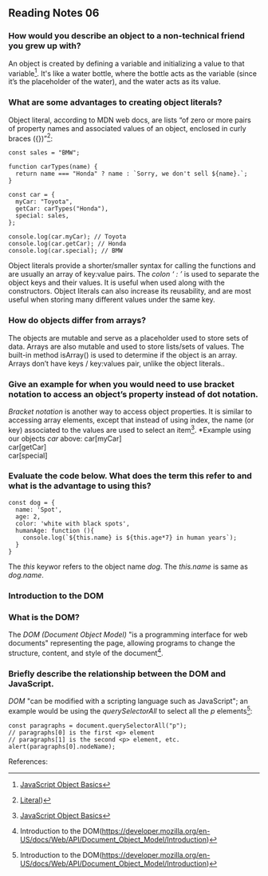 ## Reading Notes 06

### How would you describe an object to a non-technical friend you grew up with?

An object is created by defining a variable and initializing a value to that variable[^1]. It's like a water bottle, where the bottle acts as the variable (since it’s the placeholder of the water), and the water acts as its value.

### What are some advantages to creating object literals?
Object literal, according to MDN web docs, are lists “of zero or more pairs of property names and associated values of an object, enclosed in curly braces ({})”[^2]:
```
const sales = "BMW";

function carTypes(name) {
  return name === "Honda" ? name : `Sorry, we don't sell ${name}.`;
}

const car = {
  myCar: "Toyota",
  getCar: carTypes("Honda"),
  special: sales,
};

console.log(car.myCar); // Toyota
console.log(car.getCar); // Honda
console.log(car.special); // BMW
```
Object literals provide a shorter/smaller syntax for calling the functions and are usually an array of key:value pairs. The *colon ‘ : ’* is used to separate the object keys and their values. It is useful when used along with the constructors. Object literals can also increase its reusability, and are most useful when storing many different values under the same key.

### How do objects differ from arrays?
The objects are mutable and serve as a placeholder used to store sets of data. Arrays are also mutable and used to store lists/sets of values. The built-in method isArray() is used to determine if the object is an array. Arrays don’t have keys / key:values pair, unlike the object literals..

### Give an example for when you would need to use bracket notation to access an object’s property instead of dot notation.
*Bracket notation* is another way to access object properties. It is similar to accessing array elements, except that instead of using index, the name (or key) associated to the values are used to select an item[^1].
*Example using our objects *car* above:
car[myCar]  
car[getCar]  
car[special]  

### Evaluate the code below. What does the term this refer to and what is the advantage to using this?

```
const dog = {
  name: 'Spot',
  age: 2,
  color: 'white with black spots',
  humanAge: function (){
    console.log(`${this.name} is ${this.age*7} in human years`);
  }
}

```

The *this* keywor refers to the object name *dog*. The *this.name* is same as *dog.name*.

### Introduction to the DOM

### What is the DOM?

The *DOM (Document Object Model)* "is a programming interface for web documents" representing the page, allowing programs to change the structure, content, and style of the document[^3].

### Briefly describe the relationship between the DOM and JavaScript.

*DOM* "can be modified with a scripting language such as JavaScript"; an example would be using the *querySelectorAll* to select all the *p* elements[^3]:

```
const paragraphs = document.querySelectorAll("p");
// paragraphs[0] is the first <p> element
// paragraphs[1] is the second <p> element, etc.
alert(paragraphs[0].nodeName);
```



References:
[^1]: [JavaScript Object Basics](https://developer.mozilla.org/en-US/docs/Learn/JavaScript/Objects/Basics)
[^2]:  [Literal](  https://developer.mozilla.org/en-US/docs/Glossary/Literal))
[^3]: Introduction to the DOM(https://developer.mozilla.org/en-US/docs/Web/API/Document_Object_Model/Introduction)

